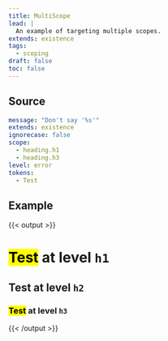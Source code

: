 ```yaml
---
title: MultiScope
lead: |
  An example of targeting multiple scopes.
extends: existence
tags:
  - scoping
draft: false
toc: false
---
```


## Source

```yaml
message: "Don't say '%s'"
extends: existence
ignorecase: false
scope:
  - heading.h1
  - heading.h3
level: error
tokens:
  - Test
```

## Example

{{< output >}}
# <mark title="Don't say 'Test'">Test</mark> at level `h1`

## Test at level `h2`

### <mark title="Don't say 'Test'">Test</mark> at level `h3`
{{< /output >}}
